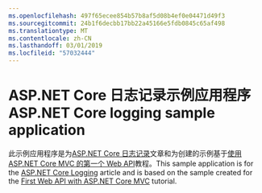 ```yaml
---
ms.openlocfilehash: 497f65ecee854b57b8af5d08b4ef0e04471d49f3
ms.sourcegitcommit: 24b1f6decbb17bb22a45166e5fdb0845c65af498
ms.translationtype: MT
ms.contentlocale: zh-CN
ms.lasthandoff: 03/01/2019
ms.locfileid: "57032444"
---
```

# <a name="aspnet-core-logging-sample-application"></a><span data-ttu-id="b0140-101">ASP.NET Core 日志记录示例应用程序</span><span class="sxs-lookup"><span data-stu-id="b0140-101">ASP.NET Core logging sample application</span></span>

<span data-ttu-id="b0140-102">此示例应用程序是为[ASP.NET Core 日志记录](https://docs.microsoft.com/aspnet/core/fundamentals/logging/index)文章和为创建的示例基于[使用 ASP.NET Core MVC 的第一个 Web API](https://docs.microsoft.com/aspnet/core/tutorials/first-web-api)教程。</span><span class="sxs-lookup"><span data-stu-id="b0140-102">This sample application is for the [ASP.NET Core Logging](https://docs.microsoft.com/aspnet/core/fundamentals/logging/index) article and is based on the sample created for the [First Web API with ASP.NET Core MVC](https://docs.microsoft.com/aspnet/core/tutorials/first-web-api) tutorial.</span></span>
